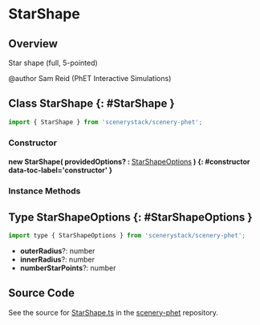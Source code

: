# StarShape

## Overview

Star shape (full, 5-pointed)

@author Sam Reid (PhET Interactive Simulations)

## Class StarShape {: #StarShape }


```js
import { StarShape } from 'scenerystack/scenery-phet';
```
### Constructor

#### new StarShape( providedOptions? : <span style="font-weight: 400;">[StarShapeOptions](../scenery-phet/StarShape.md#StarShapeOptions)</span> ) {: #constructor data-toc-label='constructor' }

### Instance Methods





## Type StarShapeOptions {: #StarShapeOptions }


```js
import type { StarShapeOptions } from 'scenerystack/scenery-phet';
```


- **outerRadius**?: <span style="color: hsla(calc(var(--md-hue) + 180deg),80%,40%,1);">number</span>
- **innerRadius**?: <span style="color: hsla(calc(var(--md-hue) + 180deg),80%,40%,1);">number</span>
- **numberStarPoints**?: <span style="color: hsla(calc(var(--md-hue) + 180deg),80%,40%,1);">number</span>




## Source Code

See the source for [StarShape.ts](https://github.com/phetsims/scenery-phet/blob/main/js/StarShape.ts) in the [scenery-phet](https://github.com/phetsims/scenery-phet) repository.
